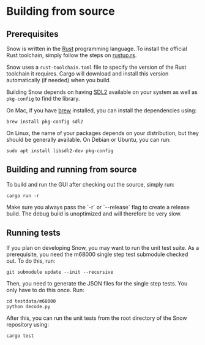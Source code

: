 # Building from source
## Prerequisites
Snow is written in the [Rust](https://www.rust-lang.org/) programming language. To install the official Rust toolchain,
simply follow the steps on [rustup.rs](https://rustup.rs/).

Snow uses a `rust-toolchain.toml` file to specify the version of the Rust toolchain it requires.
Cargo will download and install this version automatically (if needed) when you build.

Building Snow depends on having [SDL2](https://libsdl.org/) available on your system as well as `pkg-config` to find the
library.

On Mac, if you have [brew](https://brew.sh/) installed, you can install the dependencies using:

```shell
brew install pkg-config sdl2
```

On Linux, the name of your packages depends on your distribution, but they should be generally available. On Debian or
Ubuntu, you can run:

```shell
sudo apt install libsdl2-dev pkg-config
```

## Building and running from source

To build and run the GUI after checking out the source, simply run:

```
cargo run -r
```

<div class="warning">
Make sure you always pass the `-r` or `--release` flag to create a release build. The debug build is unoptimized and
will
therefore be very slow.
</div>

## Running tests

If you plan on developing Snow, you may want to run the unit test suite.
As a prerequisite, you need the m68000 single step test submodule checked out.
To do this, run:

```
git submodule update --init --recursive
```

Then, you need to generate the JSON files for the single step tests. You only
have to do this once. Run:

```
cd testdata/m68000
python decode.py
```

After this, you can run the unit tests from the root directory of the Snow
repository using:

```
cargo test
```
